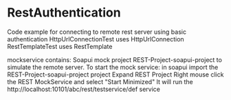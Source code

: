 # RestAuthentication
Code example for connecting to remote rest server using basic authentication
HttpUrlConnectionTest uses HttpUrlConnection
RestTemplateTest uses RestTemplate

mockservice contains:
Soapui mock project REST-Project-soapui-project to simulate the remote server.
To start the mock service:
in soapui import the REST-Project-soapui-project project
Expand REST Project
Right mouse click the REST MockService and select "Start Minimized"
It will run the http://localhost:10101/abc/rest/testservice/def service


